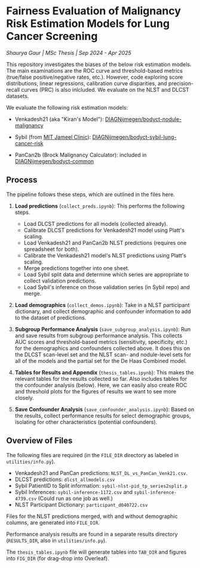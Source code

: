 # Fairness Evaluation of Malignancy Risk Estimation Models for Lung Cancer Screening
*Shaurya Gaur | MSc Thesis | Sep 2024 - Apr 2025*

This repository investigates the biases of the below risk estimation models. The main examinations are the ROC curve and threshold-based metrics (true/false positive/negative rates, etc.). However, code exploring score distributions, linear regressions, calibration curve disparities, and precision-recall curves (PRC) is also inlcluded. We evaluate on the NLST and DLCST datasets.

We evaluate the following risk estimation models:

* Venkadesh21 (aka "Kiran's Model"): [DIAGNijmegen/bodyct-nodule-malignancy](https://github.com/DIAGNijmegen/bodyct-nodule-malignancy)

* Sybil (from [MIT Jameel Clinic](https://github.com/reginabarzilaygroup/Sybil)): [DIAGNijmegen/bodyct-sybil-lung-cancer-risk](https://github.com/DIAGNijmegen/bodyct-sybil-lung-cancer-risk)

* PanCan2b (Brock Malignancy Calculator): included in [DIAGNijmegen/bodyct-common](https://github.com/DIAGNijmegen/bodyct-common/blob/master/clinical_models/BrockMalignancyCalculator.py)

## Process

The pipeline follows these steps, which are outlined in the files here.

1. **Load predictions** (`collect_preds.ipynb`): This performs the following steps.

    - Load DLCST predictions for all models (collected already).
    - Calibrate DLCST predictions for Venkadesh21 model using Platt's scaling.
    - Load Venkadesh21 and PanCan2b NLST predictions (requires one spreadsheet for both).
    - Calibrate the Venkadesh21 model's NLST predictions using Platt's scaling.
    - Merge predictions together into one sheet. 
    - Load Sybil split data and determine which series are appropriate to collect validation predictions.
    - Load Sybil's inference on those validation series (in Sybil repo) and merge.

2. **Load demographics** (`collect_demos.ipynb`): Take in a NLST participant dictionary, and collect demographic and confounder information to add to the dataset of predictions.

3. **Subgroup Performance Analysis** (`save_subgroup_analysis.ipynb`): Run and save results from subgroup performance analysis. This collects AUC scores and threshold-based metrics (sensitivity, specificity, etc.) for the demographics and confounders collected above. It does this on the DLCST scan-level set and the NLST scan- and nodule-level sets for all of the models and the partial set for the De Haas Combined model.

4. **Tables for Results and Appendix** (`thesis_tables.ipynb`): This makes the relevant tables for the results collected so far. Also includes tables for the confounder analysis (below). Here, we can easily also create ROC and threshold plots for the figures of results we want to see more closely.

5. **Save Confounder Analysis** (`save_confounder_analysis.ipynb`): Based on the results, collect performance results for select demographic groups, isolating for other characteristics (potential confounders).

## Overview of Files

The following files are required (in the `FILE_DIR` directory as labeled in `utilities/info.py`).

- Venkadesh21 and PanCan predictions: `NLST_DL_vs_PanCan_Venk21.csv`.
- DLCST predictions: `dlcst_allmodels.csv`
- Sybil PatientID to Split information: `sybil-nlst-pid_tp_series2split.p`
- Sybil Inferences: `sybil-inference-1172.csv` and `sybil-inference-4739.csv` (Could run as one job as well.)
- NLST Participant Dictionary: `participant_d040722.csv`

Files for the NLST predictions merged, with and without demographic columns, are generated into `FILE_DIR`. 

Performance analysis results are found in a separate results directory (`RESULTS_DIR`, also in `utilities/info.py`).

The `thesis_tables.ipynb` file will generate tables into `TAB_DIR` and figures into `FIG_DIR` (for drag-drop into Overleaf).


